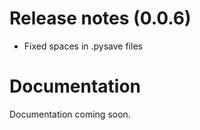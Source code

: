 Release notes (0.0.6)
===
* Fixed spaces in .pysave files

Documentation
===
Documentation coming soon.
